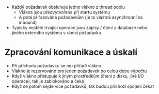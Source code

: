 - Každý požadavek obsluhuje jedno vlákno z thread poolu
	- Vlákna jsou předvytvořena při startu systému
	- A poté přiřazována požadavkům (je to vlastně asynchronní na inbound)
- Typicky nejdéle trvající operace jsou zápisy / čtení z databáze nebo jiného externího systému v rámci požadavku
 
# Zpracování komunikace a úskalí
- Při příchodu požadavku se mu přiřadí vlákno
- Vlákno je rezervováno pro jeden požadavek po celou dobu výpočtu
- Když vlákno přistupuje k jiným prostředkům (čtení z disku, jiné I/O operace), tak je zablokováno a čeká
- Když se potom sejde více požadavků, tak budou příchozí spojení čekat